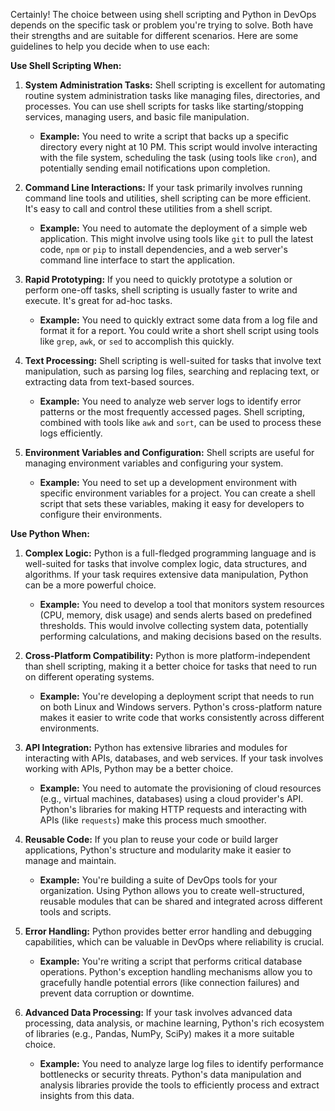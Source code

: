 Certainly! The choice between using shell scripting and Python in DevOps depends on the specific task or problem you're trying to solve. Both have their strengths and are suitable for different scenarios. Here are some guidelines to help you decide when to use each:

**Use Shell Scripting When:**

1. **System Administration Tasks:** Shell scripting is excellent for automating routine system administration tasks like managing files, directories, and processes. You can use shell scripts for tasks like starting/stopping services, managing users, and basic file manipulation.

   * **Example:** You need to write a script that backs up a specific directory every night at 10 PM. This script would involve interacting with the file system, scheduling the task (using tools like `cron`), and potentially sending email notifications upon completion.

2. **Command Line Interactions:** If your task primarily involves running command line tools and utilities, shell scripting can be more efficient. It's easy to call and control these utilities from a shell script.

   * **Example:** You need to automate the deployment of a simple web application. This might involve using tools like `git` to pull the latest code, `npm` or `pip` to install dependencies, and a web server's command line interface to start the application.

3. **Rapid Prototyping:** If you need to quickly prototype a solution or perform one-off tasks, shell scripting is usually faster to write and execute. It's great for ad-hoc tasks.

   * **Example:** You need to quickly extract some data from a log file and format it for a report. You could write a short shell script using tools like `grep`, `awk`, or `sed` to accomplish this quickly.

4. **Text Processing:** Shell scripting is well-suited for tasks that involve text manipulation, such as parsing log files, searching and replacing text, or extracting data from text-based sources.

   * **Example:** You need to analyze web server logs to identify error patterns or the most frequently accessed pages. Shell scripting, combined with tools like `awk` and `sort`, can be used to process these logs efficiently.

5. **Environment Variables and Configuration:** Shell scripts are useful for managing environment variables and configuring your system.

   * **Example:** You need to set up a development environment with specific environment variables for a project. You can create a shell script that sets these variables, making it easy for developers to configure their environments.

**Use Python When:**

1. **Complex Logic:** Python is a full-fledged programming language and is well-suited for tasks that involve complex logic, data structures, and algorithms. If your task requires extensive data manipulation, Python can be a more powerful choice.

   * **Example:** You need to develop a tool that monitors system resources (CPU, memory, disk usage) and sends alerts based on predefined thresholds. This would involve collecting system data, potentially performing calculations, and making decisions based on the results.

2. **Cross-Platform Compatibility:** Python is more platform-independent than shell scripting, making it a better choice for tasks that need to run on different operating systems.

   * **Example:** You're developing a deployment script that needs to run on both Linux and Windows servers. Python's cross-platform nature makes it easier to write code that works consistently across different environments.

3. **API Integration:** Python has extensive libraries and modules for interacting with APIs, databases, and web services. If your task involves working with APIs, Python may be a better choice.

   * **Example:** You need to automate the provisioning of cloud resources (e.g., virtual machines, databases) using a cloud provider's API. Python's libraries for making HTTP requests and interacting with APIs (like `requests`) make this process much smoother.

4. **Reusable Code:** If you plan to reuse your code or build larger applications, Python's structure and modularity make it easier to manage and maintain.

   * **Example:** You're building a suite of DevOps tools for your organization. Using Python allows you to create well-structured, reusable modules that can be shared and integrated across different tools and scripts.

5. **Error Handling:** Python provides better error handling and debugging capabilities, which can be valuable in DevOps where reliability is crucial.

   * **Example:** You're writing a script that performs critical database operations. Python's exception handling mechanisms allow you to gracefully handle potential errors (like connection failures) and prevent data corruption or downtime.

6. **Advanced Data Processing:** If your task involves advanced data processing, data analysis, or machine learning, Python's rich ecosystem of libraries (e.g., Pandas, NumPy, SciPy) makes it a more suitable choice.

   * **Example:** You need to analyze large log files to identify performance bottlenecks or security threats. Python's data manipulation and analysis libraries provide the tools to efficiently process and extract insights from this data.
